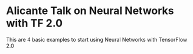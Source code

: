 # Alicante Talk on Neural Networks with TF 2.0

This are 4 basic examples to start using Neural Networks with TensorFlow 2.0
